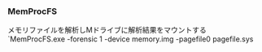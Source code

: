 ### MemProcFS
メモリファイルを解析しMドライブに解析結果をマウントする
`MemProcFS.exe -forensic 1 -device memory.img -pagefile0 pagefile.sys
